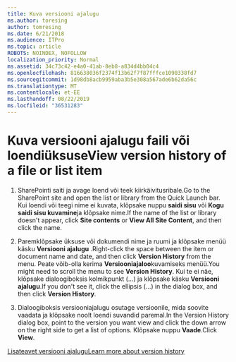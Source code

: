 ```yaml
---
title: Kuva versiooni ajalugu
ms.author: toresing
author: tomresing
ms.date: 6/21/2018
ms.audience: ITPro
ms.topic: article
ROBOTS: NOINDEX, NOFOLLOW
localization_priority: Normal
ms.assetid: 34c73c42-e4a0-41ab-8eb8-a834d4bb04c4
ms.openlocfilehash: 816638036f2374f13b62f7f87fffce1090338fd7
ms.sourcegitcommit: 1d98db8acb9959aba3b5e308a567ade6b62da56c
ms.translationtype: MT
ms.contentlocale: et-EE
ms.lasthandoff: 08/22/2019
ms.locfileid: "36531283"
---
```

# <a name="view-version-history-of-a-file-or-list-item"></a><span data-ttu-id="50a69-102">Kuva versiooni ajalugu faili või loendiüksuse</span><span class="sxs-lookup"><span data-stu-id="50a69-102">View version history of a file or list item</span></span>

1. <span data-ttu-id="50a69-103">SharePointi saiti ja avage loend või teek kiirkäivitusribale.</span><span class="sxs-lookup"><span data-stu-id="50a69-103">Go to the SharePoint site and open the list or library from the Quick Launch bar.</span></span> <span data-ttu-id="50a69-104">Kui loendi või teegi nime ei kuvata, klõpsake nuppu **saidi sisu** või **Kogu saidi sisu kuvamine**ja klõpsake nime.</span><span class="sxs-lookup"><span data-stu-id="50a69-104">If the name of the list or library doesn't appear, click **Site contents** or **View All Site Content**, and then click the name.</span></span>
    
2. <span data-ttu-id="50a69-105">Paremklõpsake üksuse või dokumendi nime ja ruumi ja klõpsake menüü käsku **Versiooni ajalugu** .</span><span class="sxs-lookup"><span data-stu-id="50a69-105">Right-click the space between the item or document name and date, and then click **Version History** from the menu.</span></span> <span data-ttu-id="50a69-106">Peate võib-olla kerima **Versiooniajaloo**kuvamiseks menüü.</span><span class="sxs-lookup"><span data-stu-id="50a69-106">You might need to scroll the menu to see **Version History**.</span></span> <span data-ttu-id="50a69-107">Kui te ei näe, klõpsake dialoogiboksis kolmikpunkt (...) ja klõpsake käsku **Versiooni ajalugu**.</span><span class="sxs-lookup"><span data-stu-id="50a69-107">If you don't see it, click the ellipsis (...) in the dialog box, and then click **Version History**.</span></span>
    
3. <span data-ttu-id="50a69-108">Dialoogiboksis versiooniajalugu osutage versioonile, mida soovite vaadata ja klõpsake noolt loendi suvandid paremal.</span><span class="sxs-lookup"><span data-stu-id="50a69-108">In the Version History dialog box, point to the version you want view and click the down arrow on the right side to get a list of options.</span></span> <span data-ttu-id="50a69-109">Klõpsake nuppu **Vaade**.</span><span class="sxs-lookup"><span data-stu-id="50a69-109">Click **View**.</span></span>
    
[<span data-ttu-id="50a69-110">Lisateavet versiooni ajalugu</span><span class="sxs-lookup"><span data-stu-id="50a69-110">Learn more about version history</span></span>](https://go.microsoft.com/fwlink/?linkid=875709)
  

